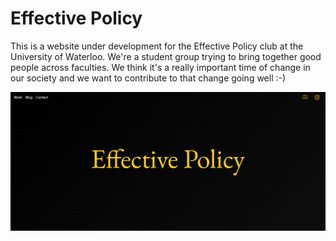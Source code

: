 # Effective Policy

This is a website under development for the Effective Policy club at the University of Waterloo. We're a student group trying to bring together good people across faculties. We think it's a really important time of change in our society and we want to contribute to that change going well :-) 

![Site homepage preview](/assets/img/preview.png)